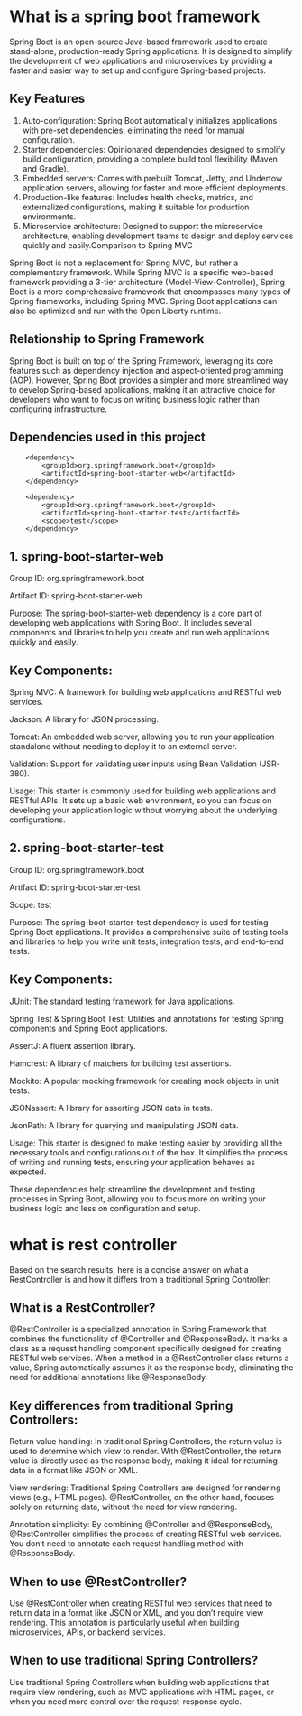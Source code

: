 # What is a spring boot framework
Spring Boot is an open-source Java-based framework used to create stand-alone, production-ready Spring applications. It is designed to simplify the development of web applications and microservices by providing a faster and easier way to set up and configure Spring-based projects.

## Key Features

1. Auto-configuration: Spring Boot automatically initializes applications with pre-set dependencies, eliminating the need for manual configuration.
2. Starter dependencies: Opinionated dependencies designed to simplify build configuration, providing a complete build tool flexibility (Maven and Gradle).
3. Embedded servers: Comes with prebuilt Tomcat, Jetty, and Undertow application servers, allowing for faster and more efficient deployments.
4. Production-like features: Includes health checks, metrics, and externalized configurations, making it suitable for production environments.
5. Microservice architecture: Designed to support the microservice architecture, enabling development teams to design and deploy services quickly and easily.Comparison to Spring MVC

Spring Boot is not a replacement for Spring MVC, but rather a complementary framework. While Spring MVC is a specific web-based framework providing a 3-tier architecture (Model-View-Controller), Spring Boot is a more comprehensive framework that encompasses many types of Spring frameworks, including Spring MVC. Spring Boot applications can also be optimized and run with the Open Liberty runtime.

## Relationship to Spring Framework

Spring Boot is built on top of the Spring Framework, leveraging its core features such as dependency injection and aspect-oriented programming (AOP). However, Spring Boot provides a simpler and more streamlined way to develop Spring-based applications, making it an attractive choice for developers who want to focus on writing business logic rather than configuring infrastructure.

## Dependencies used in this project

<dependencies>

		<dependency>
			<groupId>org.springframework.boot</groupId>
			<artifactId>spring-boot-starter-web</artifactId>
		</dependency>

		<dependency>
			<groupId>org.springframework.boot</groupId>
			<artifactId>spring-boot-starter-test</artifactId>
			<scope>test</scope>
		</dependency>
</dependencies>


## 1. spring-boot-starter-web
  Group ID: org.springframework.boot

  Artifact ID: spring-boot-starter-web

  Purpose: The spring-boot-starter-web dependency is a core part of developing web applications with Spring Boot. It includes several components and libraries to help you create and run web applications quickly and easily.

## Key Components:

Spring MVC: A framework for building web applications and RESTful web services.

Jackson: A library for JSON processing.

Tomcat: An embedded web server, allowing you to run your application standalone without needing to deploy it to an external server.

Validation: Support for validating user inputs using Bean Validation (JSR-380).

Usage: This starter is commonly used for building web applications and RESTful APIs. It sets up a basic web environment, so you can focus on developing your application logic without worrying about the underlying configurations.

## 2. spring-boot-starter-test
   Group ID: org.springframework.boot

   Artifact ID: spring-boot-starter-test

   Scope: test

   Purpose: The spring-boot-starter-test dependency is used for testing Spring Boot applications. It provides a comprehensive suite of testing tools and libraries to help you write unit tests, integration tests, and end-to-end tests.

## Key Components:

JUnit: The standard testing framework for Java applications.

Spring Test & Spring Boot Test: Utilities and annotations for testing Spring components and Spring Boot applications.

AssertJ: A fluent assertion library.

Hamcrest: A library of matchers for building test assertions.

Mockito: A popular mocking framework for creating mock objects in unit tests.

JSONassert: A library for asserting JSON data in tests.

JsonPath: A library for querying and manipulating JSON data.

Usage: This starter is designed to make testing easier by providing all the necessary tools and configurations out of the box. It simplifies the process of writing and running tests, ensuring your application behaves as expected.

These dependencies help streamline the development and testing processes in Spring Boot, allowing you to focus more on writing your business logic and less on configuration and setup.


# what is rest controller

Based on the search results, here is a concise answer on what a RestController is and how it differs from a traditional Spring Controller:

## What is a RestController?

@RestController is a specialized annotation in Spring Framework that combines the functionality of @Controller and @ResponseBody. It marks a class as a request handling component specifically designed for creating RESTful web services. When a method in a @RestController class returns a value, Spring automatically assumes it as the response body, eliminating the need for additional annotations like @ResponseBody.

## Key differences from traditional Spring Controllers:

Return value handling: In traditional Spring Controllers, the return value is used to determine which view to render. With @RestController, the return value is directly used as the response body, making it ideal for returning data in a format like JSON or XML.

View rendering: Traditional Spring Controllers are designed for rendering views (e.g., HTML pages). @RestController, on the other hand, focuses solely on returning data, without the need for view rendering.

Annotation simplicity: By combining @Controller and @ResponseBody, @RestController simplifies the process of creating RESTful web services. You don’t need to annotate each request handling method with @ResponseBody.

## When to use @RestController?

Use @RestController when creating RESTful web services that need to return data in a format like JSON or XML, and you don’t require view rendering. This annotation is particularly useful when building microservices, APIs, or backend services.

## When to use traditional Spring Controllers?

Use traditional Spring Controllers when building web applications that require view rendering, such as MVC applications with HTML pages, or when you need more control over the request-response cycle.




